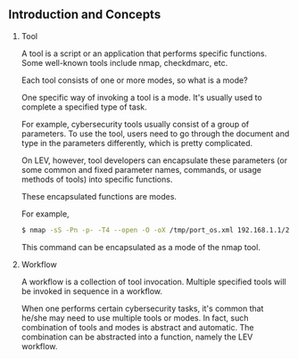 ## Introduction and Concepts

1. Tool

   A tool is a script or an application that performs specific functions. Some well-known tools include nmap, checkdmarc, etc.

   Each tool consists of one or more modes, so what is a mode?

   One specific way of invoking a tool is a mode. It's usually used to complete a specified type of task.

   For example, cybersecurity tools usually consist of a group of parameters. To use the tool, users need to go through the document and type in the parameters differently, which is pretty complicated. 
   
   On LEV, however, tool developers can encapsulate these parameters (or some common and fixed parameter names, commands, or usage methods of tools) into specific functions.
   
   These encapsulated functions are modes. 

   For example,

   ```bash
   $ nmap -sS -Pn -p- -T4 --open -O -oX /tmp/port_os.xml 192.168.1.1/24
   ```

   This command can be encapsulated as a mode of the nmap tool.

2. Workflow

   A workflow is a collection of tool invocation. Multiple specified tools will be invoked in sequence in a workflow. 
   
   When one performs certain cybersecurity tasks, it's common that he/she may need to use multiple tools or modes. In fact, such combination of tools and modes is abstract and automatic. The combination can be abstracted into a function, namely the LEV workflow.
  

